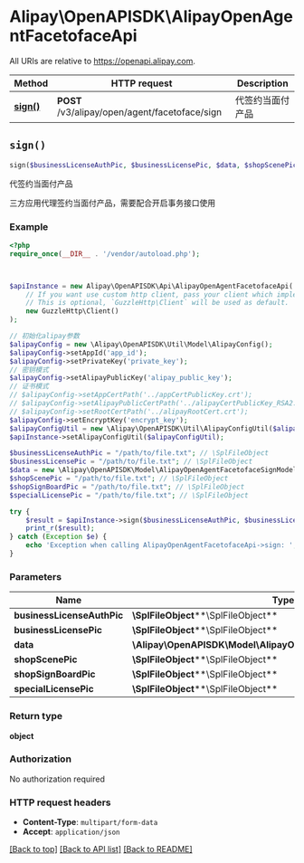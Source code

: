 # Alipay\OpenAPISDK\AlipayOpenAgentFacetofaceApi

All URIs are relative to https://openapi.alipay.com.

Method | HTTP request | Description
------------- | ------------- | -------------
[**sign()**](AlipayOpenAgentFacetofaceApi.md#sign) | **POST** /v3/alipay/open/agent/facetoface/sign | 代签约当面付产品


## `sign()`

```php
sign($businessLicenseAuthPic, $businessLicensePic, $data, $shopScenePic, $shopSignBoardPic, $specialLicensePic): object
```

代签约当面付产品

三方应用代理签约当面付产品，需要配合开启事务接口使用

### Example

```php
<?php
require_once(__DIR__ . '/vendor/autoload.php');



$apiInstance = new Alipay\OpenAPISDK\Api\AlipayOpenAgentFacetofaceApi(
    // If you want use custom http client, pass your client which implements `GuzzleHttp\ClientInterface`.
    // This is optional, `GuzzleHttp\Client` will be used as default.
    new GuzzleHttp\Client()
);

// 初始化alipay参数
$alipayConfig = new \Alipay\OpenAPISDK\Util\Model\AlipayConfig();
$alipayConfig->setAppId('app_id');
$alipayConfig->setPrivateKey('private_key');
// 密钥模式
$alipayConfig->setAlipayPublicKey('alipay_public_key');
// 证书模式
// $alipayConfig->setAppCertPath('../appCertPublicKey.crt');
// $alipayConfig->setAlipayPublicCertPath('../alipayCertPublicKey_RSA2.crt');
// $alipayConfig->setRootCertPath('../alipayRootCert.crt');
$alipayConfig->setEncryptKey('encrypt_key');
$alipayConfigUtil = new \Alipay\OpenAPISDK\Util\AlipayConfigUtil($alipayConfig);
$apiInstance->setAlipayConfigUtil($alipayConfigUtil);

$businessLicenseAuthPic = "/path/to/file.txt"; // \SplFileObject
$businessLicensePic = "/path/to/file.txt"; // \SplFileObject
$data = new \Alipay\OpenAPISDK\Model\AlipayOpenAgentFacetofaceSignModel(); // \Alipay\OpenAPISDK\Model\AlipayOpenAgentFacetofaceSignModel
$shopScenePic = "/path/to/file.txt"; // \SplFileObject
$shopSignBoardPic = "/path/to/file.txt"; // \SplFileObject
$specialLicensePic = "/path/to/file.txt"; // \SplFileObject

try {
    $result = $apiInstance->sign($businessLicenseAuthPic, $businessLicensePic, $data, $shopScenePic, $shopSignBoardPic, $specialLicensePic);
    print_r($result);
} catch (Exception $e) {
    echo 'Exception when calling AlipayOpenAgentFacetofaceApi->sign: ', $e->getMessage(), PHP_EOL;
}
```

### Parameters

Name | Type | Description  | Notes
------------- | ------------- | ------------- | -------------
 **businessLicenseAuthPic** | **\SplFileObject****\SplFileObject**|  | [optional]
 **businessLicensePic** | **\SplFileObject****\SplFileObject**|  | [optional]
 **data** | **\Alipay\OpenAPISDK\Model\AlipayOpenAgentFacetofaceSignModel**|  | [optional]
 **shopScenePic** | **\SplFileObject****\SplFileObject**|  | [optional]
 **shopSignBoardPic** | **\SplFileObject****\SplFileObject**|  | [optional]
 **specialLicensePic** | **\SplFileObject****\SplFileObject**|  | [optional]

### Return type

**object**

### Authorization

No authorization required

### HTTP request headers

- **Content-Type**: `multipart/form-data`
- **Accept**: `application/json`

[[Back to top]](#) [[Back to API list]](../../README.md#api-endpoints)
[[Back to README]](../../README.md)
